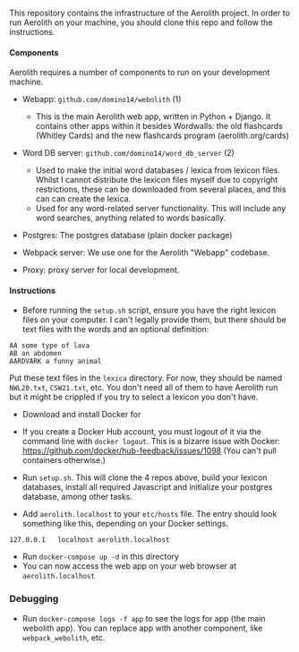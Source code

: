 This repository contains the infrastructure of the Aerolith project. In order to run Aerolith on your machine, you should clone this repo and follow the instructions.

#### Components

Aerolith requires a number of components to run on your development machine.

- Webapp: `github.com/domino14/webolith` (1)

  - This is the main Aerolith web app, written in Python + Django. It contains other apps within it besides Wordwalls: the old flashcards (Whitley Cards) and the new flashcards program (aerolith.org/cards)

- Word DB server: `github.com/domino14/word_db_server` (2)

  - Used to make the initial word databases / lexica from lexicon files. Whilst I cannot distribute the lexicon files myself due to copyright restrictions, these can be downloaded from several places, and this can can create the lexica.
  - Used for any word-related server functionality. This will include any word searches, anything related to words basically.

- Postgres: The postgres database (plain docker package)

- Webpack server: We use one for the Aerolith "Webapp" codebase.

- Proxy: proxy server for local development.

#### Instructions

- Before running the `setup.sh` script, ensure you have the right lexicon files on your computer. I can't legally provide them, but there should be text files with the words and an optional definition:

```
AA some type of lava
AB an abdomen
AARDVARK a funny animal
```

Put these text files in the `lexica` directory. For now, they should be named `NWL20.txt`, `CSW21.txt`, etc. You don't need all of them to have Aerolith run but it might be crippled if you try to select a lexicon you don't have.

- Download and install Docker for <Your operating system here>

- If you create a Docker Hub account, you must logout of it via the command line with `docker logout`. This is a bizarre issue with Docker: https://github.com/docker/hub-feedback/issues/1098
  (You can't pull containers otherwise.)

- Run `setup.sh`. This will clone the 4 repos above, build your lexicon databases, install all required Javascript and initialize your postgres database, among other tasks.

- Add `aerolith.localhost` to your `etc/hosts` file. The entry should look something like this, depending on your Docker settings.

```
127.0.0.1   localhost aerolith.localhost
```

- Run `docker-compose up -d` in this directory
- You can now access the web app on your web browser at `aerolith.localhost`

### Debugging

- Run `docker-compose logs -f app` to see the logs for app (the main webolith app). You can replace app with another component, like `webpack_webolith`, etc.
